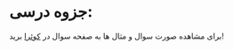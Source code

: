# جزوه درسی: 

برای مشاهده صورت سوال و مثال ها به صفحه سوال در [کوئرا](https://quera.org/problemset/175189/) برید!